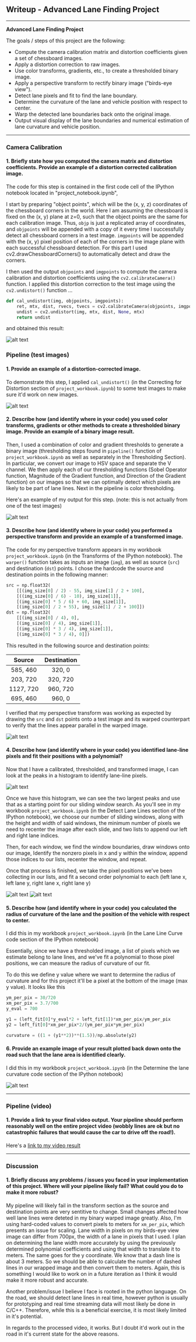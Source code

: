 ## Writeup - Advanced Lane Finding Project
---

**Advanced Lane Finding Project**

The goals / steps of this project are the following:

* Compute the camera calibration matrix and distortion coefficients given a set of chessboard images.
* Apply a distortion correction to raw images.
* Use color transforms, gradients, etc., to create a thresholded binary image.
* Apply a perspective transform to rectify binary image ("birds-eye view").
* Detect lane pixels and fit to find the lane boundary.
* Determine the curvature of the lane and vehicle position with respect to center.
* Warp the detected lane boundaries back onto the original image.
* Output visual display of the lane boundaries and numerical estimation of lane curvature and vehicle position.

[//]: # (Image References)

[image1]: ./examples/distortion/3_undistorted_img.jpg "Undistorted"
[image2]: ./test_images/test1.jpg "Road Transformed"
[image9]: ./examples/distortion/straight_lines1_undistorted_img.jpg "Undistorted and Orig"
[image3]: ./examples/thresholding/ThresholdingCombined.jpg "Thresholding Combined"
[image4]: ./examples/transformation/transformcombination.jpg "Warp Example"
[image5]: ./examples/detection/windowfittingresults.jpg "Window Fitting"
[image7]: ./examples/detection/slidingwindowpolyfit.jpg "Fit Visual"
[image6]: ./examples/detection/curvature.jpg "Output"
[image8]: ./examples/detection/histogram.jpg "Histogram"
[video1]: ./project_video.mp4 "Video"

---

### Camera Calibration

#### 1. Briefly state how you computed the camera matrix and distortion coefficients. Provide an example of a distortion corrected calibration image.

The code for this step is contained in the first code cell of the IPython notebook located in "project_notebook.ipynb",

I start by preparing "object points", which will be the (x, y, z) coordinates of the chessboard corners in the world. Here I am assuming the chessboard is fixed on the (x, y) plane at z=0, such that the object points are the same for each calibration image.  Thus, `objp` is just a replicated array of coordinates, and `objpoints` will be appended with a copy of it every time I successfully detect all chessboard corners in a test image.  `imgpoints` will be appended with the (x, y) pixel position of each of the corners in the image plane with each successful chessboard detection.  For this part I used cv2.drawChessboardCorners() to automatically detect and draw the corners.

I then used the output `objpoints` and `imgpoints` to compute the camera calibration and distortion coefficients using the `cv2.calibrateCamera()` function.  I applied this distortion correction to the test image using the `cv2.undistort()` function ...

```python
def cal_undistort(img, objpoints, imgpoints):
    ret, mtx, dist, rvecs, tvecs = cv2.calibrateCamera(objpoints, imgpoints, gray.shape[::-1], None, None)
    undist = cv2.undistort(img, mtx, dist, None, mtx)
    return undist
```

and obtained this result:

![alt text][image1]

### Pipeline (test images)

#### 1. Provide an example of a distortion-corrected image.

To demonstrate this step, I applied `cal_undistort()` (in the Correcting for Distortion section of `project_workbook.ipynb`) to some test images to make sure it'd work on new images. 

![alt text][image9]

#### 2. Describe how (and identify where in your code) you used color transforms, gradients or other methods to create a thresholded binary image.  Provide an example of a binary image result.

Then, I used a combination of color and gradient thresholds to generate a binary image (thresholding steps found in `pipeline()` function of `project_workbook.ipynb` as well as separately in the Thresholding Section).  In particular, we convert our image to HSV space and separate the V channel.  We then apply each of our thresholding functions (Sobel Operator function, Magnitude of the Gradient function, and Direction of the Gradient function) on our images so that we can optimally detect which pixels are likely to be part of lane lines.  Next in the pipeline is color thresholding.  

Here's an example of my output for this step.  (note: this is not actually from one of the test images)

![alt text][image3]

#### 3. Describe how (and identify where in your code) you performed a perspective transform and provide an example of a transformed image.

The code for my perspective transform appears in my workbook `project_workbook.ipynb` (in the Transforms of the IPython notebook).  The `warper()` function takes as inputs an image (`img`), as well as source (`src`) and destination (`dst`) points.  I chose the hardcode the source and destination points in the following manner:

```python
src = np.float32(
    [[(img_size[0] / 2) - 55, img_size[1] / 2 + 100],
    [((img_size[0] / 6) - 10), img_size[1]],
    [(img_size[0] * 5 / 6) + 60, img_size[1]],
    [(img_size[0] / 2 + 55), img_size[1] / 2 + 100]])
dst = np.float32(
    [[(img_size[0] / 4), 0],
    [(img_size[0] / 4), img_size[1]],
    [(img_size[0] * 3 / 4), img_size[1]],
    [(img_size[0] * 3 / 4), 0]])
```

This resulted in the following source and destination points:

| Source        | Destination   | 
|:-------------:|:-------------:| 
| 585, 460      | 320, 0        | 
| 203, 720      | 320, 720      |
| 1127, 720     | 960, 720      |
| 695, 460      | 960, 0        |

I verified that my perspective transform was working as expected by drawing the `src` and `dst` points onto a test image and its warped counterpart to verify that the lines appear parallel in the warped image.

![alt text][image4]

#### 4. Describe how (and identify where in your code) you identified lane-line pixels and fit their positions with a polynomial?

Now that I have a calibrated, thresholded, and transformed image, I can look at the peaks in a histogram to identify lane-line pixels.

![alt text][image8]

Once we have this histogram, we can see the two largest peaks and use that as a starting point for our sliding window search.  As you'll see in my workbook `project_workbook.ipynb` (in the Detect Lane Lines section of the IPython notebook), we choose our number of sliding windows, along with the height and width of said windows, the minimum number of pixels we need to recenter the image after each slide, and two lists to append our left and right lane indices.

Then, for each window, we find the window boundaries, draw windows onto our image, Identify the nonzero pixels in x and y within the window, append those indices to our lists, recenter the window, and repeat.

Once that process is finished, we take the pixel positions we've been collecting in our lists, and fit a second order polynomial to each (left lane x, left lane y, right lane x, right lane y)

![alt text][image7]
![alt text][image5]

#### 5. Describe how (and identify where in your code) you calculated the radius of curvature of the lane and the position of the vehicle with respect to center.

I did this in my workbook `project_workbook.ipynb` (in the Lane Line Curve code section of the IPython notebook)

Essentially, since we have a thresholded image, a list of pixels which we estimate belong to lane lines, and we've fit a polynomial to those pixel positions, we can measure the radius of curvature of our fit.

To do this we define y value where we want to determine the radius of curvature and for this project it'll be a pixel at the bottom of the image (max y value).
It looks like this

```python
ym_per_pix = 30/720 
xm_per_pix = 3.7/700
y_eval = 700

y1 = (left_fit[0]*y_eval*2 + left_fit[1])*xm_per_pix/ym_per_pix
y2 = left_fit[0]*xm_per_pix*2/(ym_per_pix*ym_per_pix)

curvature = ((1 + (y1**2))**(1.5))/np.absolute(y2)
```


#### 6. Provide an example image of your result plotted back down onto the road such that the lane area is identified clearly.

I did this in my workbook `project_workbook.ipynb` (in the Determine the lane curvature code section of the IPython notebook)

![alt text][image6]

---

### Pipeline (video)

#### 1. Provide a link to your final video output.  Your pipeline should perform reasonably well on the entire project video (wobbly lines are ok but no catastrophic failures that would cause the car to drive off the road!).

Here's a [link to my video result](./project_video.mp4)

---

### Discussion

#### 1. Briefly discuss any problems / issues you faced in your implementation of this project.  Where will your pipeline likely fail?  What could you do to make it more robust?

My pipeline will likely fail in the transform section as the source and destination points are very sentitive to change.  Small changes affected how well lane lines were deteted in my binary warped image greatly. Also, I'm using hard-coded values to convert pixels to meters for `xm_per_pix`, which presents an issue for scaling. Lane width in pixels on my birds-eye view image can differ from 700px, the width of a lane in pixels that I used.  I plan on determining the lane width more accurately by using the previously determined polynomial coefficients and using that width to translate it to meters.  The same goes for the y coordinate.  We know that a dash line is about 3 meters. So we should be able to calculate the number of dashed lines in our wrapped image and then convert them to meters.  Again, this is something I would like to work on in a future iteration as I think it would make it more robust and accurate.

Another problem/issue I believe I face is rooted in the python language.  On the road, we should detect lane lines in real time, however python is usually for prototyping and real time streaming data will most likely be done in C/C++.  Therefore, while this is a beneficial exercise, it is most likely limited in it's potential.

In regards to the processed video, it works.  But I doubt it'd work out in the road in it's current state for the above reasons.